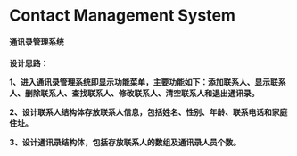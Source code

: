 # Contact Management System

#### 通讯录管理系统

**设计思路**：

**1、进入通讯录管理系统即显示功能菜单，主要功能如下：添加联系人、显示联系人、删除联系人、查找联系人、修改联系人、清空联系人和退出通讯录。**

**2、设计联系人结构体存放联系人信息，包括姓名、性别、年龄、联系电话和家庭住址。**

**3、设计通讯录结构体，包括存放联系人的数组及通讯录人员个数。**

